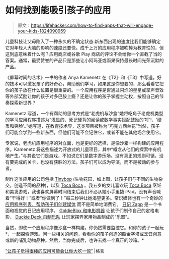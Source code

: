 # 如何找到能吸引孩子的应用

> 原文：<https://lifehacker.com/how-to-find-apps-that-will-engage-your-kids-1824090959>

儿童科技让父母陷入了一种永久的不确定状态:新东西出现的速度比我们能够确定它对年轻人大脑的影响的速度还要快。成千上万的应用程序被吹捧为教育性的，但这到底意味着什么呢？应用商店或谷歌 Play 商店的评论不会给你一个直截了当的答案。通常，最受赞誉的产品只是那些让小阿玛亚或雨果保持最长时间光荣沉默的产品。



《屏幕时间的艺术》一书的作者 Anya Kamenetz 在《T2》和《T3》中写道，好的技术可以激发孩子的好奇心，帮助他们学习，如果这是你想要的，那么看看它把你的孩子放在什么位置是很重要的。一个应用程序是否通过闪烁的星星或掌声音效等外部奖励让你的孩子对多巴胺上瘾？还是让你的孩子掌握主动权，按照自己的节奏探索新世界？

Kamenetz 写道，一个有帮助的思考方式是“老虎机与沙盒”她将吃角子老虎机类型的学习应用程序描述为“浅显的、死记硬背的阅读或数学事实搭配鼓励的‘叮’!、‘硬币和笑脸’。”她写道，在教育技术界，这类项目被称为“巧克力西兰花”当然，孩子们可能会学到一些新东西，但他们可能不会记住它，或者不能在其他场合使用它。

专家说，老虎机应用程序的对立面，也是更好的选择，是像沙箱一样构建的应用程序。Kamenetz 将这些描述为开放式的儿童项目，其中“概念从他们的探索中有机地产生。”与其说它们是游戏，不如说它们是数字游乐场。没有真正的规则可循，没有要完成的关卡，也没有获胜的方法。孩子们可以成为导演，而不是被动的参与者。

制作这类应用的公司包括 [Tinybop](https://tinybop.com/) (生物花园，如上图，让孩子们与不同的生物杂交，创造不同的品种)，以及 [Toca Boca](https://tocaboca.com/) 。我五岁的女儿喜欢玩 [Toca Boca](https://tocaboca.com/) 烹饪和美发游戏，我也喜欢屏幕时间结束后我们不必从她小手里撬 iPad。没有声音喊着“干得好！”或者“你做到了！”每三秒钟让她渴望更多。常识媒体也有一个奇妙的 [应用程序列表，帮助孩子们创建媒体](https://www.commonsensemedia.org/blog/new-strategies-to-get-kids-to-create-media-not-just-consume-it) 而不是简单地消费它。 [日记 Zapp](http://www.diaryzapp.com/) 是一个书面和视觉的日记应用程序， [GoldieBlox 和电影机器](https://www.goldieblox.com/products/goldieblox_and_the_movie_machine) 让孩子们制作自己的定格电影， [Duckie Deck 自制乐队](http://duckiedeck.com/apps/homemade-orchestra) 让玩家摆弄家用物品制成的“乐器”。

当然，即使一个应用程序像沙盒一样构建，你仍然需要监控它。和你的孩子一起玩*，一起探索游戏。问一些相关的问题，看看你的孩子创造的酷金字塔或烹饪创意或新的哺乳动物品种。然后，当你完成后，也许去找一个真正的沙箱。*

[“让孩子觉得很棒的应用可能会让你大吃一惊”](http://adage.com/article/digital/makes-app-great-kids-surprise/312687/) |格言